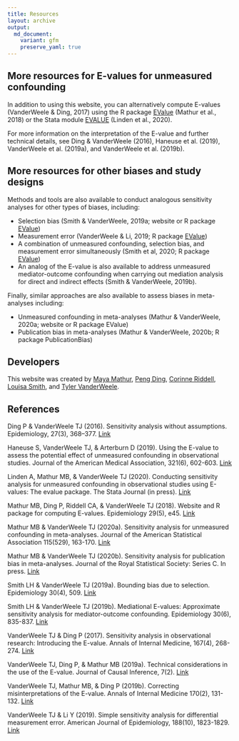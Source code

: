 ```yaml
---
title: Resources
layout: archive
output:
  md_document:
    variant: gfm
    preserve_yaml: true
---
```


## More resources for E-values for unmeasured confounding

In addition to using this website, you can alternatively compute
E-values (VanderWeele & Ding, 2017) using the R package
[EValue](https://cran.r-project.org/web/packages/EValue/index.html)
(Mathur et al., 2018) or the Stata module
[EVALUE](https://ideas.repec.org/c/boc/bocode/s458592.html) (Linden et
al., 2020).

For more information on the interpretation of the E-value and further
technical details, see Ding & VanderWeele (2016), Haneuse et al. (2019),
VanderWeele et al. (2019a), and VanderWeele et al. (2019b).

## More resources for other biases and study designs

Methods and tools are also available to conduct analogous sensitivity
analyses for other types of biases, including:

  - Selection bias (Smith & VanderWeele, 2019a; website or R package
    [EValue](https://cran.r-project.org/web/packages/EValue/index.html))
  - Measurement error (VanderWeele & Li, 2019; R package
    [EValue](https://cran.r-project.org/web/packages/EValue/index.html))
  - A combination of unmeasured confounding, selection bias, and
    measurement error simultaneously (Smith et al, 2020; R package
    [EValue](https://cran.r-project.org/web/packages/EValue/index.html))
  - An analog of the E-value is also available to address unmeasured
    mediator-outcome confounding when carrying out mediation analysis
    for direct and indirect effects (Smith & VanderWeele, 2019b).

Finally, similar approaches are also available to assess biases in
meta-analyses including:

  - Unmeasured confounding in meta-analyses (Mathur & VanderWeele,
    2020a; website or R package EValue)
  - Publication bias in meta-analyses (Mathur & VanderWeele, 2020b; R
    package PublicationBias)

## Developers

This website was created by [Maya
Mathur](https://profiles.stanford.edu/maya-mathur), [Peng
Ding](https://sites.google.com/site/pengdingpku/), [Corinne
Riddell](https://sph.berkeley.edu/corinne-riddell-phd), [Louisa
Smith](), and [Tyler
VanderWeele](https://www.hsph.harvard.edu/tyler-vanderweele/tools-and-tutorials/).

## References

Ding P & VanderWeele TJ (2016). Sensitivity analysis without
assumptions. Epidemiology, 27(3), 368–377.
[Link](https://www.ncbi.nlm.nih.gov/pmc/articles/PMC4820664/)

Haneuse S, VanderWeele TJ, & Arterburn D (2019). Using the E-value to
assess the potential effect of unmeasured confounding in observational
studies. Journal of the American Medical Association, 321(6), 602-603.
[Link](https://jamanetwork.com/journals/jama/fullarticle/2723079?casa_token=vP0UXdEX4HAAAAAA:y0GoUYecb4QvGnn23FNxpnOsBu5Z70-DW1apD84XqPWNL0kXYDXlT5hQVweAUZVh6zJe9BU_sA)

Linden A, Mathur MB, & VanderWeele TJ (2020). Conducting sensitivity
analysis for unmeasured confounding in observational studies using
E-values: The evalue package. The Stata Journal (in press).
[Link](https://journals.sagepub.com/doi/abs/10.1177/1536867X20909696)

Mathur MB, Ding P, Riddell CA, & VanderWeele TJ (2018). Website and R
package for computing E-values. Epidemiology 29(5), e45.
[Link](https://www.ncbi.nlm.nih.gov/pmc/articles/PMC6066405/)

Mathur MB & VanderWeele TJ (2020a). Sensitivity analysis for unmeasured
confounding in meta-analyses. Journal of the American Statistical
Association 115(529), 163-170.
[Link](https://www.tandfonline.com/doi/full/10.1080/01621459.2018.1529598)

Mathur MB & VanderWeele TJ (2020b). Sensitivity analysis for publication
bias in meta-analyses. Journal of the Royal Statistical Society: Series
C. In press. [Link](https://osf.io/s9dp6/)

Smith LH & VanderWeele TJ (2019a). Bounding bias due to selection.
Epidemiology 30(4), 509.
[Link](https://www.ncbi.nlm.nih.gov/pmc/articles/PMC6553568/)

Smith LH & VanderWeele TJ (2019b). Mediational E-values: Approximate
sensitivity analysis for mediator-outcome confounding. Epidemiology
30(6), 835-837.
[Link](https://journals.lww.com/epidem/Fulltext/2019/11000/Mediational_E_values__Approximate_Sensitivity.9.aspx)

VanderWeele TJ & Ding P (2017). Sensitivity analysis in observational
research: Introducing the E-value. Annals of Internal Medicine, 167(4),
268-274.
[Link](https://annals.org/aim/fullarticle/2643434/sensitivity-analysis-observational-research-introducing-e-value)

VanderWeele TJ, Ding P, & Mathur MB (2019a). Technical considerations in
the use of the E-value. Journal of Causal Inference, 7(2).
[Link](https://www.degruyter.com/view/journals/jci/7/2/article-20180007.xml)

VanderWeele TJ, Mathur MB, & Ding P (2019b). Correcting
misinterpretations of the E-value. Annals of Internal Medicine 170(2),
131-132.
[Link](https://annals.org/aim/article-abstract/2719984/correcting-misinterpretations-e-value)

VanderWeele TJ & Li Y (2019). Simple sensitivity analysis for
differential measurement error. American Journal of Epidemiology,
188(10), 1823-1829.
[Link](https://academic.oup.com/aje/article/188/10/1823/5506602?casa_token=5ZyiVJp9_5UAAAAA:40rpOH1mRz0IDeRJ35atRRk9x6MJgIHMNOxLCcsnfouzN3qWXrght0XVWNIHQcRwWP1Bhgl8vY9B)
